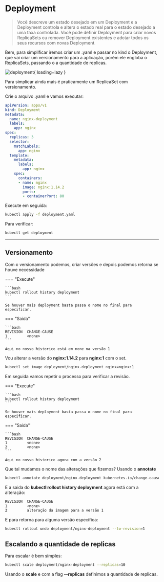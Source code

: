 # Deployment

>Você descreve um estado desejado em um Deployment e a Deployment controla e altera o estado real para o estado desejado a uma taxa controlada. Você pode definir Deployment para criar novos ReplicaSets ou remover Deployment existentes e adotar todos os seus recursos com novas Deployment.

Bem, para simplificar iremos criar um .yaml e passar no kind o Deployment, que vai criar um versionamento para a aplicação, porém ele engloba o ReplicaSets, passando o a quantidade de replicas.

![deployment](https://i.postimg.cc/4xrtynDg/image.png){ loading=lazy }


Para simplicar ainda mais é praticamente um ReplicaSet com versionamento.

Crie o arquivo .yaml e vamos executar:

```YAML
apiVersion: apps/v1
kind: Deployment
metadata:
  name: nginx-deployment
  labels:
    app: nginx
spec:
  replicas: 3
  selector:
    matchLabels:
      app: nginx
  template:
    metadata:
      labels:
        app: nginx
    spec:
      containers:
      - name: nginx
        image: nginx:1.14.2
        ports:
        - containerPort: 80
```

Execute em seguida:

```bash
kubectl apply -f deployment.yaml
```

Para verificar:

```bash
kubectl get deployment
```

----

## Versionamento

Com o versionamento podemos, criar versões e depois podemos retorna se houve necessidade

=== "Execute"

    ```bash
    kubectl rollout history deployment
    ```

    Se houver mais deployment basta passa o nome no final para especificar.

=== "Saida"

    ```bash
    REVISION  CHANGE-CAUSE
    1         <none>
    ```

    Aqui no nosso historico está em none na versão 1


Vou alterar a versão do **nginx:1.14.2** para **nginx:1** com o set.

```bash
kubectl set image deployment/nginx-deployment nginx=nginx:1
```

Em seguida vamos repetir o processo para verificar a revisão.

=== "Execute"

    ```bash
    kubectl rollout history deployment
    ```

    Se houver mais deployment basta passa o nome no final para especificar.

=== "Saida"

    ```bash
    REVISION  CHANGE-CAUSE
    1         <none>
    2         <none>
    ```

    Aqui no nosso historico agora com a versão 2

Que tal mudamos o nome das alterações que fizemos? Usando o **annotate**

```bash
kubectl annotate deployment/nginx-deployment kubernetes.io/change-cause="alteração da imagem para a versão 1"
```

E a saida do **kubectl rollout history deployment** agora está com a alteração:

```bash
REVISION  CHANGE-CAUSE
1         <none>
2         alteração da imagem para a versão 1
```

E para retorna para alguma versão especifica:

```bash
kubectl rollout undo deployment/nginx-deployment --to-revision=1
```

## Escalando a quantidade de replicas

Para escalar é bem simples:

```bash
kubectl scale deployment/nginx-deployment --replicas=10
```

Usando o **scale** e com a flag **--replicas** definimos a quantidade de replicas.
